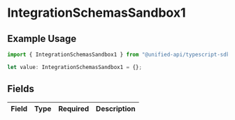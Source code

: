 # IntegrationSchemasSandbox1

## Example Usage

```typescript
import { IntegrationSchemasSandbox1 } from "@unified-api/typescript-sdk/sdk/models/shared";

let value: IntegrationSchemasSandbox1 = {};
```

## Fields

| Field       | Type        | Required    | Description |
| ----------- | ----------- | ----------- | ----------- |
